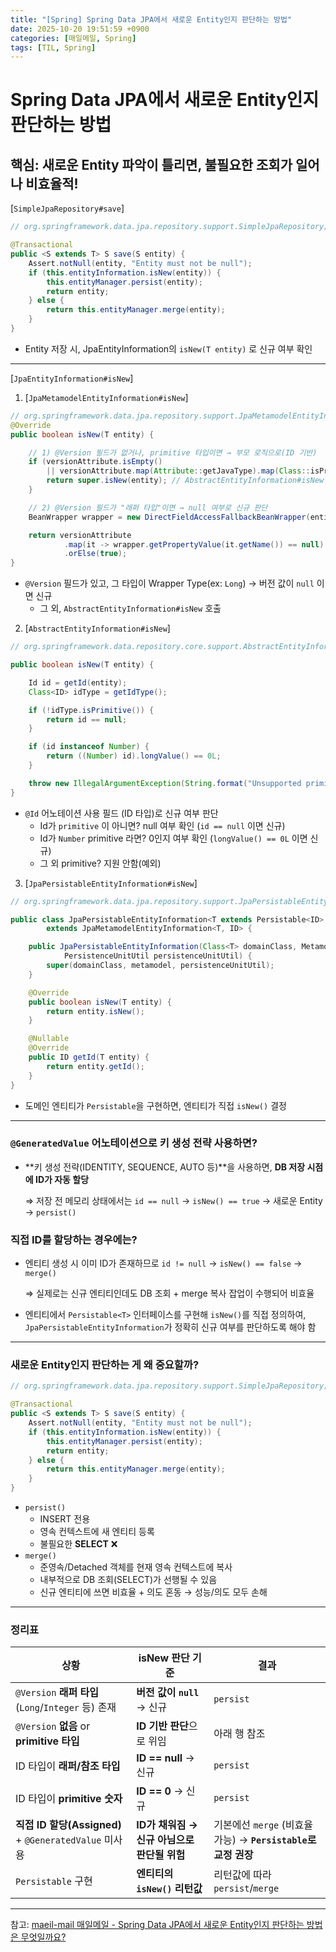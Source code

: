 ```yaml
---
title: "[Spring] Spring Data JPA에서 새로운 Entity인지 판단하는 방법"
date: 2025-10-20 19:51:59 +0900
categories: [매일메일, Spring]
tags: [TIL, Spring]
---
```


# Spring Data JPA에서 새로운 Entity인지 판단하는 방법
## 핵심: 새로운 Entity 파악이 틀리면, 불필요한 조회가 일어나 비효율적!

[`SimpleJpaRepository#save`]

```java
// org.springframework.data.jpa.repository.support.SimpleJpaRepository;

@Transactional
public <S extends T> S save(S entity) {
    Assert.notNull(entity, "Entity must not be null");
    if (this.entityInformation.isNew(entity)) {
        this.entityManager.persist(entity);
        return entity;
    } else {
        return this.entityManager.merge(entity);
    }
}
```

- Entity 저장 시, JpaEntityInformation의 `isNew(T entity)` 로 신규 여부 확인

---

[`JpaEntityInformation#isNew`]

1) [`JpaMetamodelEntityInformation#isNew`]

  ```java
  // org.springframework.data.jpa.repository.support.JpaMetamodelEntityInformation
  @Override
  public boolean isNew(T entity) {
  
      // 1) @Version 필드가 없거나, primitive 타입이면 → 부모 로직으로(ID 기반)
      if (versionAttribute.isEmpty()
          || versionAttribute.map(Attribute::getJavaType).map(Class::isPrimitive).orElse(false)) {
          return super.isNew(entity); // AbstractEntityInformation#isNew
      }
  
      // 2) @Version 필드가 "래퍼 타입"이면 → null 여부로 신규 판단
      BeanWrapper wrapper = new DirectFieldAccessFallbackBeanWrapper(entity);
  
      return versionAttribute
              .map(it -> wrapper.getPropertyValue(it.getName()) == null)
              .orElse(true);
  }
  ```
  
  - `@Version` 필드가 있고, 그 타입이  Wrapper Type(ex: `Long`) → 버전 값이 `null` 이면 신규
    - 그 외, `AbstractEntityInformation#isNew` 호출

2) [`AbstractEntityInformation#isNew`]

```java
// org.springframework.data.repository.core.support.AbstractEntityInformation

public boolean isNew(T entity) {

    Id id = getId(entity);
    Class<ID> idType = getIdType();

    if (!idType.isPrimitive()) {
        return id == null;
    }

    if (id instanceof Number) {
        return ((Number) id).longValue() == 0L;
    }

    throw new IllegalArgumentException(String.format("Unsupported primitive id type %s", idType));
}
```

- `@Id` 어노테이션 사용 필드 (ID 타입)로 신규 여부 판단
  - Id가 `primitive` 이 아니면? null 여부 확인 (`id == null` 이면 신규)
  - Id가 `Number` primitive 라면? 0인지 여부 확인 (`longValue() == 0L` 이면 신규)
  - 그 외 primitive? 지원 안함(예외)

3) [`JpaPersistableEntityInformation#isNew`]

```java
// org.springframework.data.jpa.repository.support.JpaPersistableEntityInformation

public class JpaPersistableEntityInformation<T extends Persistable<ID>, ID> 
        extends JpaMetamodelEntityInformation<T, ID> {

    public JpaPersistableEntityInformation(Class<T> domainClass, Metamodel metamodel, 
            PersistenceUnitUtil persistenceUnitUtil) {
        super(domainClass, metamodel, persistenceUnitUtil);
    }

    @Override
    public boolean isNew(T entity) {
        return entity.isNew();
    }

    @Nullable
    @Override
    public ID getId(T entity) {
        return entity.getId();
    }
}
```

- 도메인 엔티티가 `Persistable`을 구현하면, 엔티티가 직접 `isNew()` 결정

---

### `@GeneratedValue` 어노테이션으로 키 생성 전략 사용하면?

- **키 생성 전략(IDENTITY, SEQUENCE, AUTO 등)**을 사용하면, **DB 저장 시점에 ID가 자동 할당**

  ⇒ 저장 전 메모리 상태에서는 `id == null` → `isNew() == true` → 새로운 Entity → `persist()`


### 직접 ID를 할당하는 경우에는?

- 엔티티 생성 시 이미 ID가 존재하므로 `id != null` → `isNew() == false` → `merge()`

  ⇒ 실제로는 신규 엔티티인데도 DB 조회 + merge 복사 잡업이 수행되어 비효율

- 엔티티에서 `Persistable<T>` 인터페이스를 구현해 `isNew()`를 직접 정의하여, `JpaPersistableEntityInformation`가 정확히 신규 여부를 판단하도록 해야 함

---

### 새로운 Entity인지 판단하는 게 왜 중요할까?

```java
// org.springframework.data.jpa.repository.support.SimpleJpaRepository;

@Transactional
public <S extends T> S save(S entity) {
    Assert.notNull(entity, "Entity must not be null");
    if (this.entityInformation.isNew(entity)) {
        this.entityManager.persist(entity);
        return entity;
    } else {
        return this.entityManager.merge(entity);
    }
}
```

- `persist()`
  - INSERT 전용
  - 영속 컨텍스트에 새 엔티티 등록
  - 불필요한 **SELECT** ❌
- `merge()`
  - 준영속/Detached 객체를 현재 영속 컨텍스트에 복사
  - 내부적으로 DB 조회(SELECT)가 선행될 수 있음
  - 신규 엔티티에 쓰면 비효율 + 의도 혼동 → 성능/의도 모두 손해

---

### 정리표

| 상황 | isNew 판단 기준 | 결과 |
| --- | --- | --- |
| `@Version` **래퍼 타입**(`Long`/`Integer` 등) 존재 | **버전 값이 `null`** → 신규 | `persist` |
| `@Version` **없음** or **primitive 타입** | **ID 기반 판단**으로 위임 | 아래 행 참조 |
| ID 타입이 **래퍼/참조 타입** | **ID == null** → 신규 | `persist` |
| ID 타입이 **primitive 숫자** | **ID == 0** → 신규 | `persist` |
| **직접 ID 할당(Assigned)** + `@GeneratedValue` 미사용 | **ID가 채워짐 → 신규 아님으로 판단될 위험** | 기본에선 `merge` (비효율 가능) → **`Persistable`로 교정 권장** |
| `Persistable` 구현 | **엔티티의 `isNew()` 리턴값** | 리턴값에 따라 `persist`/`merge` |

---

참고: [maeil-mail 매일메일 - Spring Data JPA에서 새로운 Entity인지 판단하는 방법은 무엇일까요?](https://www.maeil-mail.kr/question/27)
